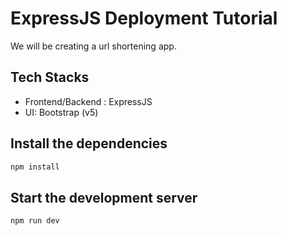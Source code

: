 # ExpressJS Deployment Tutorial

We will be creating a url shortening app.

## Tech Stacks
- Frontend/Backend : ExpressJS
- UI: Bootstrap (v5)

## Install the dependencies
```bash
npm install
```

## Start the development server
```bash
npm run dev
```